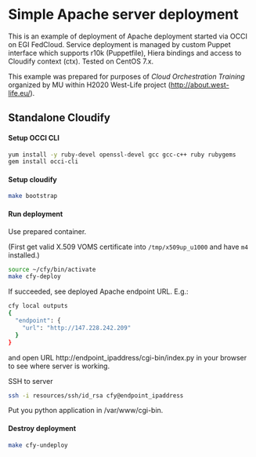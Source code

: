 # Simple Apache server deployment

This is an example of deployment of Apache deployment started via OCCI on EGI FedCloud. Service deployment is managed by custom
Puppet interface which supports r10k (Puppetfile), Hiera bindings
and access to Cloudify context (ctx). Tested on CentOS 7.x.

This example was prepared for purposes of *Cloud Orchestration Training* organized by MU within H2020 West-Life project (http://about.west-life.eu/).

## Standalone Cloudify

#### Setup OCCI CLI

```bash
yum install -y ruby-devel openssl-devel gcc gcc-c++ ruby rubygems
gem install occi-cli
```

#### Setup cloudify

```bash
make bootstrap
```

#### Run deployment

Use prepared container.

(First get valid X.509 VOMS certificate into `/tmp/x509up_u1000` and
have `m4` installed.)

```bash
source ~/cfy/bin/activate
make cfy-deploy
```

If succeeded, see deployed Apache endpoint URL. E.g.:

```bash
cfy local outputs
{
  "endpoint": {
    "url": "http://147.228.242.209"
  }
}
```

and open URL http://endpoint_ipaddress/cgi-bin/index.py in your browser to see where server is working.

SSH to server

```bash
ssh -i resources/ssh/id_rsa cfy@endpoint_ipaddress
```

Put you python application in /var/www/cgi-bin.



#### Destroy deployment

```bash
make cfy-undeploy
```
